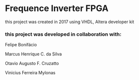 # Frequence Inverter FPGA

this project was created in 2017 using VHDL, Altera developer kit



### this project was developed in collaboration with:

Felipe Bonifácio

Marcus Henrique C. da Silva

Otavio Augusto F. Cruzatto

Vinicius Ferreira Mylonas
